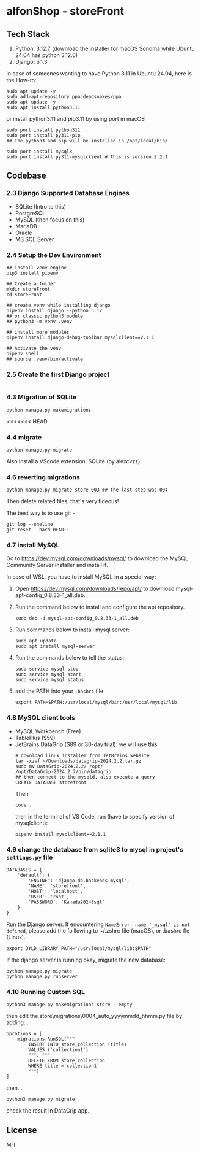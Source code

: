 # alfonShop - storeFront



## Tech Stack

1. Python: 3.12.7 (download the installer for macOS Sonoma while Ubuntu 24.04 has python 3.12.6)
2. Django: 5.1.3

In case of someones wanting to have Python 3.11 in Ubuntu 24.04, here is the How-to:

```shell
sudo apt update -y
sudo add-apt-repository ppa:deadsnakes/ppa
sudo apt update -y
sudo apt install python3.11
```

or install python3.11 and pip3.11 by using port in macOS

```
sudo port install python311
sudo port install py311-pip
## The python3 and pip will be installed in /opt/local/bin/

sudo port install mysql8
sudo port install py311-mysqlclient # This is version 2.2.1
```



## Codebase

### 2.3 Django Supported Database Engines
- SQLite  (Intro to this)
- PostgreSQL
- MySQL   (then focus on this)
- MariaDB
- Oracle
- MS SQL Server
### 2.4 Setup the Dev Environment
```shell
## Install venv engine
pip3 install pipenv

## Create a folder
mkdir storeFront
cd storeFront

## create venv while installing django
pipenv install django --python 3.12
## or classic python3 module
## python3 -m venv .venv

## install more modules
pipenv install django-debug-toolbar mysqlclient==2.1.1

## Activate the venv
pipenv shell
## source .venv/bin/activate
```
### 2.5 Create the first Django project
```shell
```

### 4.3 Migration of SQLite
```shell
python manage.py makemigrations
```
<<<<<<< HEAD
### 4.4 migrate
```shell
python manage.py migrate
```
Also install a VScode extension: SQLite (by alexcvzz)

### 4.6 reverting migrations
```shell
python manage.py migrate store 003 ## the last step was 004
```
Then delete related files, that's very tideous!

The best way is to use git -
```shell
git log --oneline
git reset --hard HEAD~1
```
### 4.7 install MySQL
Go to https://dev.mysql.com/downloads/mysql/ to download the MySQL Community Server installer and install it.

In case of WSL, you have to install MySQL in a special way:
1. Open https://dev.mysql.com/downloads/repo/apt/ to download mysql-apt-config_0.8.33-1_all.deb.

2. Run the command below to install and configure the apt repository.
    ```shell
    sudo deb -i mysql-apt-config_0.8.33-1_all.deb
    ```

3. Run commands below to install mysql server:
    ```shell
    sudo apt update
    sudo apt install mysql-server
    ```

4. Run the commands below to tell the status:
    ```shell
    sudo service mysql stop
    sudo service mysql start
    sudo service mysql status
    ```

5. add the PATH into your `.bashrc` file

    ```shell
    export PATH=$PATH:/usr/local/mysql/bin:/usr/local/mysql/lib
    ```
### 4.8 MySQL client tools
- MySQL Workbench (Free)
- TablePlus ($59)
- JetBrains DataGrip ($89 or 30-day trial): we will use this.
    ```shell
    # download linux installer from JetBrains website
    tar -xzvf ~/Downloads/datagrip-2024.2.2.tar.gz
    sudo mv DataGrip-2024.2.2/ /opt/
    /opt/DataGrip-2024.2.2/bin/datagrip
    ## then connect to the mysqld, also execute a query
    CREATE DATABASE storefront
    ```
    Then 
    ```shell
    code .
    ```
    then in the terminal of VS Code, run (have to specify version of mysqlclient):
    ```shell 
    pipenv install mysqlclient==2.1.1
    ```
### 4.9 change the database from sqlite3 to mysql in project's `settings.py` file
```shell
DATABASES = {
    'default': {
        'ENGINE': 'django.db.backends.mysql',
        'NAME': 'storefront',
        'HOST': 'localhost',
        'USER': 'root',
        'PASSWORD': 'Kanada2024!sql'
    }
}
```
Run the Django server. If encountering `NameError: name '_mysql' is not defined`, please add the folllowing to ~/.zshrc file (macOS), or .bashrc fle (Linux).
```shell
export DYLD_LIBRARY_PATH="/usr/local/mysql/lib:$PATH"
```

If the django server is running okay, migrate the new database:
```shell
python manage.py migrate
python manage.py runserver
```
### 4.10 Running Custom SQL
```shell
python3 manage.py makemigrations store --empty
```
then edit the store\migrations\0004_auto_yyyymmdd_hhmm.py file by adding...
```shell
oprations = [
    migrations.RunSQL("""
        INSERT INTO store_collection (title)
        VALUES ('collection1')
        """, """
        DELETE FROM store_collection
        WHERE title ='collection1'
        """)
]
```
then...
```shell
python3 manage.py migrate
```
check the result in DataGrip app.

## License
MIT
